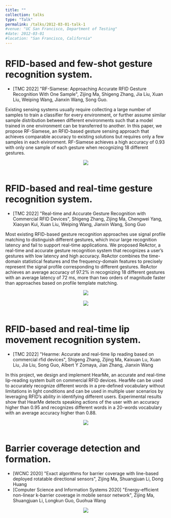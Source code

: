 ```yaml
---
title: ""
collection: talks
type: "Talk"
permalink: /talks/2012-03-01-talk-1
#venue: "UC San Francisco, Department of Testing"
#date: 2012-03-01
#location: "San Francisco, California"
---
```


# RFID-based and few-shot gesture recognition system.
- [TMC 2022] "RF-Siamese: Approaching Accurate RFID Gesture Recognition With One Sample", Zijing Ma, Shigeng Zhang, Jia Liu, Xuan Liu, Weiping Wang, Jianxin Wang, Song Guo.
  
Existing sensing systems usually require collecting a large number of samples to train a classifier for every environment, or further assume similar sample distribution between different environments such that a model trained in one environment can be transferred to another. In this paper, we propose RF-Siamese, an RFID-based gesture sensing approach that achieves comparable accuracy to existing solutions but requires only a few samples in each eivironment. RF-Siamese achieves a high accuracy of 0.93 with only one sample of each gesture when recognizing 18 different gestures.

<center>
<img src="/images/rf-siamese_overflow.png" >
</center>
<br>

# RFID-based and real-time gesture recognition system.
- [TMC 2022] "Real-time and Accurate Gesture Recognition with Commercial RFID Devices", Shigeng Zhang, Zijing Ma, Chengwei Yang, Xiaoyan Kui, Xuan Liu, Weiping Wang, Jianxin Wang, Song Guo

Most existing RFID-based gesture recognition approaches use signal profile matching to distinguish different gestures, which incur
large recognition latency and fail to support real-time applications. We proposed ReActor, a real-time and accurate gesture recognition system that recognizes a user’s gestures with low latency and high accuracy. ReActor combines the time-domain statistical features and the frequency-domain features to precisely represent the signal profile corresponding to different gestures. ReActor achieves an average accuracy of 97.2% in recognizing 18 different gestures with an average latency of 72 ms, more than two orders of magnitude faster than approaches based on profile template matching.
  
<center>
<img src="/images/reactor_hardware.png" >
</center>
<br>

<center>
<img src="/images/reactor_gestures.png" >
</center>
<br>

# RFID-based and real-time lip movement recognition system.
- [TMC 2022] "Hearme: Accurate and real-time lip reading based on commercial rfid devices", Shigeng Zhang, Zijing Ma, Kaixuan Lu, Xuan Liu, Jia Liu, Song Guo, Albert Y Zomaya, Jian Zhang, Jianxin Wang

In this project, we design and implement HearMe, an accurate and real-time lip-reading system built on commercial RFID devices. HearMe can be used to accurately recognize different words in a pre-defined vocabulary without limitations in light conditions and can be used in multiple user scenarios by leveraging RFID’s ability in identifying different users. Experimental results show that HearMe detects speaking actions of the user with an accuracy higher than 0.95 and recognizes different words in a 20-words vocabulary with an average accuracy higher than 0.88.
  
<center>
<img src="/images/hearme_overflow.png" >
</center>
<br>

# Barrier coverage detection and formation.
- [WCNC 2020] "Exact algorithms for barrier coverage with line-based deployed rotatable directional sensors", Zijing Ma, Shuangjuan Li, Dong Huang <br>
- [Computer Science and Information Systems 2020] "Energy-efficient non-linear k-barrier coverage in mobile sensor network", Zijing Ma, Shuangjuan Li, Longkun Guo, Guohua Wang
<center>
<img src="/images/exact_example.png" >
</center>
<br>